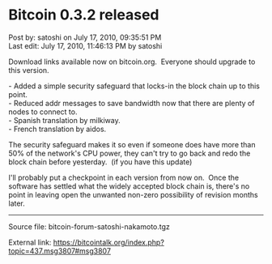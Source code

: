 # Bitcoin 0.3.2 released

Post by: satoshi on July 17, 2010, 09:35:51 PM<br>
Last edit: July 17, 2010, 11:46:13 PM by satoshi

Download links available now on bitcoin.org. &nbsp;Everyone should upgrade to this version.

\- Added a simple security safeguard that locks-in the block chain up to this point.<br>
\- Reduced addr messages to save bandwidth now that there are plenty of nodes to connect to.<br>
\- Spanish translation by milkiway.<br>
\- French translation by aidos.

The security safeguard makes it so even if someone does have more than 50% of the network's CPU power, they can't try to go back and redo the block chain before yesterday. &nbsp;(if you have this update)

I'll probably put a checkpoint in each version from now on. &nbsp;Once the software has settled what the widely accepted block chain is, there's no point in leaving open the unwanted non-zero possibility of revision months later.

---

Source file: bitcoin-forum-satoshi-nakamoto.tgz

External link: https://bitcointalk.org/index.php?topic=437.msg3807#msg3807
